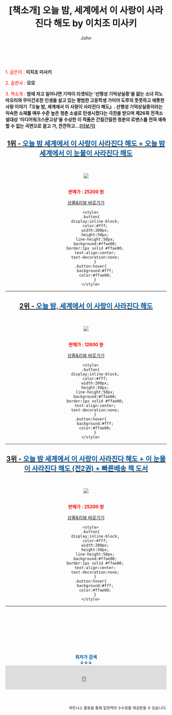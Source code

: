 ﻿---
layout: post
title:  "[책소개] 오늘 밤, 세계에서 이 사랑이 사라진다 해도 by 이치조 미사키"
author: John
categories: [ 도서 ]
tags: [ 오늘 밤 세계에서 이 사랑이 사라진다 해도, 오늘 밤 세계에서 이 사랑이 사라진다 해도 다시보기, 오늘 밤 세계에서 이 사랑이 사라진다 해도 영화, 오늘 밤 세계에서 이 사랑이 사라진다 해도 영화 상영 시간표, 오늘 밤 세계에서 이 사랑이 사라진다 해도 영화 보기, 오늘 밤 세계에서 이 사랑이 사라진다 해도 동영상, 오늘 밤 세계에서 이 사랑이 사라진다 해도 무료 보기, 오늘 밤 세계에서 이 사랑이 사라진다 해도 영화 무료 보기, 오늘 밤 세계에서 이 사랑이 사라진다 해도 일본어, 오늘 밤 세계에서 이 사랑이 사라진다 해도 대여 ]
image: https://search1.kakaocdn.net/thumb/R120x174.q85/?fname=http%3A%2F%2Ft1.daumcdn.net%2Flbook%2Fimage%2F5750248%3Ftimestamp%3D20230204154924 
description: "[책소개] 오늘 밤, 세계에서 이 사랑이 사라진다 해도 by 이치조 미사키"
toc: true
toc_sticky: true
---

<br>
<p>
<font color='#ff0000'>1. 글쓴이 : </font><b>이치조 미사키</b>
<p>
<font color='#ff0000'>2. 출판사 : </font><b>모모</b>
<p>
<font color='#ff0000'>3. 책소개 : </font><b>밤에 자고 일어나면 기억이 리셋되는 ‘선행성 기억상실증’을 앓는 소녀 히노 마오리와 무미건조한 인생을 살고 있는 평범한 고등학생 가미야 도루의 풋풋하고 애틋한 사랑 이야기『오늘 밤, 세계에서 이 사랑이 사라진다 해도』. 선행성 기억상실증이라는 익숙한 소재를 매우 수준 높은 청춘 소설로 탄생시켰다는 극찬을 받으며 제26회 전격소설대상 ‘미디어워크스문고상’을 수상한 이 작품은 간질간질한 청춘의 로맨스를 전혀 예측할 수 없는 국면으로 끌고 가, 깐깐하고...<a href="https://link.coupang.com/re/AFFSDP?lptag=AF7307611&pageKey=7052694968&itemId=17466760964&vendorItemId=84632619259&traceid=V0-153-def13018ce2d7812&requestid=20230304160410925196047" target="_blank">[더보기]</a></b>
<p>
    
<center><h2><a href="https://link.coupang.com/re/AFFSDP?lptag=AF7307611&pageKey=7052694968&itemId=17466760964&vendorItemId=84632619259&traceid=V0-153-def13018ce2d7812&requestid=20230304160410925196047" target="_blank"><b>1위 - <font color='#01579B'>오늘 밤 세계에서 이 사랑이 사라진다 해도 + 오늘 밤 세계에서 이 눈물이 사라진다 해도</font></b></a></h2><br>

<a href="https://link.coupang.com/re/AFFSDP?lptag=AF7307611&pageKey=7052694968&itemId=17466760964&vendorItemId=84632619259&traceid=V0-153-def13018ce2d7812&requestid=20230304160410925196047" target="_blank"><img src="https://static.coupangcdn.com/image/retail/images/8078561355876489-0c09d2f2-8cb6-4a99-8b36-2cbec55d478e.jpg"></a><br><br>

<b><font color='#ff0000'>판매가 : 25200 원</font></b><br>

<a href="https://link.coupang.com/re/AFFSDP?lptag=AF7307611&pageKey=7052694968&itemId=17466760964&vendorItemId=84632619259&traceid=V0-153-def13018ce2d7812&requestid=20230304160410925196047" target="_blank" class="button">상품&리뷰 바로가기</a><p>

        <style>
        .button{
            display:inline-block;
            color:#fff;
            width:200px;
            height:50px;
            line-height:50px;
            background:#ffae00;
            border:1px solid #ffae00;
            text-align:center;
            text-decoration:none;
            }
        .button:hover{
            background:#fff;
            color:#ffae00;
            }
        </style>

<hr>

<center><h2><a href="https://link.coupang.com/re/AFFSDP?lptag=AF7307611&pageKey=5755141650&itemId=9730568236&vendorItemId=76994025180&traceid=V0-153-a4fe266951c2f5cf&requestid=20230304160410925196047" target="_blank"><b>2위 - <font color='#01579B'>오늘 밤, 세계에서 이 사랑이 사라진다 해도</font></b></a></h2><br>

<a href="https://link.coupang.com/re/AFFSDP?lptag=AF7307611&pageKey=5755141650&itemId=9730568236&vendorItemId=76994025180&traceid=V0-153-a4fe266951c2f5cf&requestid=20230304160410925196047" target="_blank"><img src="https://static.coupangcdn.com/image/retail-product-api/A00077021/58577199/64826855/main/9791191043297_L.jpg"></a><br><br>

<b><font color='#ff0000'>판매가 : 12600 원</font></b><br>

<a href="https://link.coupang.com/re/AFFSDP?lptag=AF7307611&pageKey=5755141650&itemId=9730568236&vendorItemId=76994025180&traceid=V0-153-a4fe266951c2f5cf&requestid=20230304160410925196047" target="_blank" class="button">상품&리뷰 바로가기</a><p>

        <style>
        .button{
            display:inline-block;
            color:#fff;
            width:200px;
            height:50px;
            line-height:50px;
            background:#ffae00;
            border:1px solid #ffae00;
            text-align:center;
            text-decoration:none;
            }
        .button:hover{
            background:#fff;
            color:#ffae00;
            }
        </style>

<hr>

<center><h2><a href="https://link.coupang.com/re/AFFSDP?lptag=AF7307611&pageKey=6660045273&itemId=15284829593&vendorItemId=82624788551&traceid=V0-153-bb8a4604e91c50cf&requestid=20230304160410925196047" target="_blank"><b>3위 - <font color='#01579B'>오늘 밤 세계에서 이 사랑이 사라진다 해도 + 이 눈물이 사라진다 해도 (전2권) + 빠른배송 책 도서</font></b></a></h2><br>

<a href="https://link.coupang.com/re/AFFSDP?lptag=AF7307611&pageKey=6660045273&itemId=15284829593&vendorItemId=82624788551&traceid=V0-153-bb8a4604e91c50cf&requestid=20230304160410925196047" target="_blank"><img src="https://static.coupangcdn.com/image/vendor_inventory/28de/318d878fa7fab52f11dbe8711df795557f7c7edc060440cba9df75eae3de.png"></a><br><br>

<b><font color='#ff0000'>판매가 : 25200 원</font></b><br>

<a href="https://link.coupang.com/re/AFFSDP?lptag=AF7307611&pageKey=6660045273&itemId=15284829593&vendorItemId=82624788551&traceid=V0-153-bb8a4604e91c50cf&requestid=20230304160410925196047" target="_blank" class="button">상품&리뷰 바로가기</a><p>

        <style>
        .button{
            display:inline-block;
            color:#fff;
            width:200px;
            height:50px;
            line-height:50px;
            background:#ffae00;
            border:1px solid #ffae00;
            text-align:center;
            text-decoration:none;
            }
        .button:hover{
            background:#fff;
            color:#ffae00;
            }
        </style>

<hr>

<br><br><br><br><br><br><br>
<center><b><font color='#01579B' size='medium'>최저가 검색<br>
↓↓↓</font></b></center>
<center><iframe src="https://coupa.ng/b1Tbjx" width="100%" height="75" frameborder="0" scrolling="no" referrerpolicy="unsafe-url"></iframe></center>
<br><br>
<p>
<small>
    <div align="right">파트너스 활동을 통해 일정액의 수수료를 제공받을 수 있습니다.</div>
</small>
</p>
